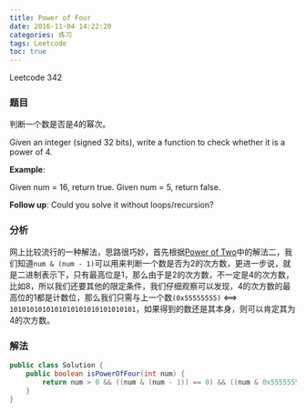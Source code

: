 ```yaml
---
title: Power of Four
date: 2016-11-04 14:22:20
categories: 练习
tags: Leetcode
toc: true
---
```


Leetcode 342

### 题目

判断一个数是否是4的幂次。

Given an integer (signed 32 bits), write a function to check whether it is a power of 4.

__Example__:

Given num = 16, return true. Given num = 5, return false.

__Follow up__: Could you solve it without loops/recursion?

### 分析

网上比较流行的一种解法，思路很巧妙，首先根据[Power of Two](/2016/11/01/leetcode-power-of-two/)中的解法二，我们知道`num & (num - 1)`可以用来判断一个数是否为2的次方数，更进一步说，就是二进制表示下，只有最高位是1，那么由于是2的次方数，不一定是4的次方数，比如8，所以我们还要其他的限定条件，我们仔细观察可以发现，4的次方数的最高位的1都是计数位，那么我们只需与上一个数`(0x55555555)` <==> `1010101010101010101010101010101`，如果得到的数还是其本身，则可以肯定其为4的次方数。

### 解法

```java
public class Solution {
    public boolean isPowerOfFour(int num) {
        return num > 0 && ((num & (num - 1)) == 0) && ((num & 0x5555555555555555L) == num);
    }
}
```
